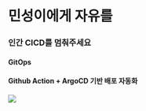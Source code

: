 # 민성이에게 자유를
### 인간 CICD를 멈춰주세요
#### GitOps
#### Github Action + ArgoCD 기반 배포 자동화

<img src="https://www.notion.so/image/https%3A%2F%2Fs3-us-west-2.amazonaws.com%2Fsecure.notion-static.com%2F855f2f38-d9b3-46e2-afd2-74e2f8bb83c1%2FUntitled.png?id=294b1fde-2c7d-4cac-971b-ba4c1a2b1369&table=block&spaceId=44e32f29-4862-413c-842f-25c02a93d08c&width=2000&userId=be6c9185-c416-4ea2-af13-f363c47347e7&cache=v2" />
